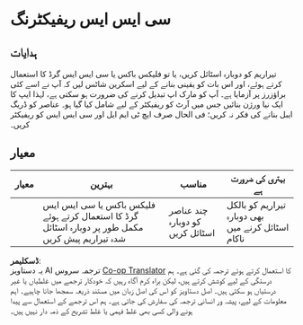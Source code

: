 <!--
CO_OP_TRANSLATOR_METADATA:
{
  "original_hash": "9d4d75af51aaccfe9af778f792c62919",
  "translation_date": "2025-08-25T21:29:11+00:00",
  "source_file": "3-terrarium/2-intro-to-css/assignment.md",
  "language_code": "ur"
}
-->
# سی ایس ایس ریفیکٹرنگ

## ہدایات

تیراریم کو دوبارہ اسٹائل کریں، یا تو فلیکس باکس یا سی ایس ایس گرڈ کا استعمال کرتے ہوئے، اور اس بات کو یقینی بنانے کے لیے اسکرین شاٹس لیں کہ آپ نے اسے کئی براؤزرز پر آزمایا ہے۔ آپ کو مارک اپ تبدیل کرنے کی ضرورت ہو سکتی ہے، لہذا ایپ کا ایک نیا ورژن بنائیں جس میں آرٹ کو ریفیکٹر کے لیے شامل کیا گیا ہو۔ عناصر کو ڈریگ ایبل بنانے کی فکر نہ کریں؛ فی الحال صرف ایچ ٹی ایم ایل اور سی ایس ایس کو ریفیکٹر کریں۔

## معیار

| معیار   | بہترین                                                          | مناسب                       | بہتری کی ضرورت ہے                  |
| -------- | --------------------------------------------------------------- | ---------------------------- | ----------------------------------- |
|          | فلیکس باکس یا سی ایس ایس گرڈ کا استعمال کرتے ہوئے مکمل طور پر دوبارہ اسٹائل شدہ تیراریم پیش کریں | چند عناصر کو دوبارہ اسٹائل کریں | تیراریم کو بالکل بھی دوبارہ اسٹائل کرنے میں ناکام |

**ڈسکلیمر**:  
یہ دستاویز AI ترجمہ سروس [Co-op Translator](https://github.com/Azure/co-op-translator) کا استعمال کرتے ہوئے ترجمہ کی گئی ہے۔ ہم درستگی کے لیے کوشش کرتے ہیں، لیکن براہ کرم آگاہ رہیں کہ خودکار ترجمے میں غلطیاں یا غیر درستیاں ہو سکتی ہیں۔ اصل دستاویز کو اس کی اصل زبان میں مستند ذریعہ سمجھا جانا چاہیے۔ اہم معلومات کے لیے، پیشہ ور انسانی ترجمہ کی سفارش کی جاتی ہے۔ ہم اس ترجمے کے استعمال سے پیدا ہونے والی کسی بھی غلط فہمی یا غلط تشریح کے ذمہ دار نہیں ہیں۔